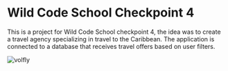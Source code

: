 <h1>Wild Code School Checkpoint 4</h1>

This is a project for Wild Code School checkpoint 4, the idea was to create a travel agency specializing in travel to the Caribbean. The application is connected to a database that receives travel offers based on user filters.

![volfly](https://user-images.githubusercontent.com/93431645/216643112-0a1fd995-0abe-46c4-b3d6-8b9207c5089e.jpg)
